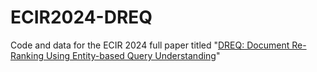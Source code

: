 # ECIR2024-DREQ
Code and data for the ECIR 2024 full paper titled "[DREQ: Document Re-Ranking Using Entity-based Query Understanding](https://arxiv.org/abs/2401.05939)"
